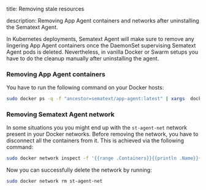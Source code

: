 title: Removing stale resources

description:  Removing App Agent containers and networks after uninstalling the Sematext Agent.

In Kubernetes deployments, Sematext Agent will make sure to remove any lingering App Agent containers once the DaemonSet supervising Sematext Agent pods is deleted. Nevertheless, in vanilla Docker or Swarm setups you have to do the cleanup manually after uninstalling the agent.

### Removing App Agent containers

You have to run the following command on your Docker hosts:

```bash
sudo docker ps -q -f "ancestor=sematext/app-agent:latest" | xargs  docker rm -f
```



### Removing Sematext Agent network

In some situations you you might end up with the `st-agent-net`  network present in your Docker networks. Before removing the network, you have to disconnect all the containers from it. This is achieved via the following command:

```bash
sudo docker network inspect -f '{{range .Containers}}{{println .Name}}{{end}}' st-agent-net | xargs -I {} docker network disconnect st-agent-net {}
```

Now you can successfully delete the network by running:

```bash
sudo docker network rm st-agent-net
```
